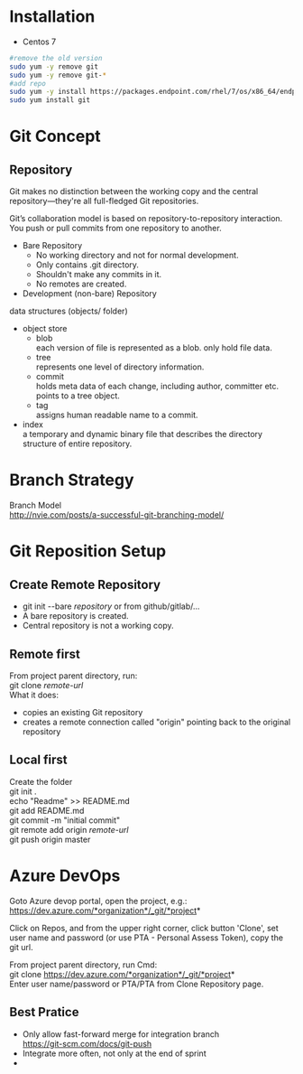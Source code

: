 # Installation
- Centos 7
```sh
#remove the old version
sudo yum -y remove git
sudo yum -y remove git-*
#add repo
sudo yum -y install https://packages.endpoint.com/rhel/7/os/x86_64/endpoint-repo-1.9-1.x86_64.rpm
sudo yum install git
```

# Git Concept
## Repository
Git makes no distinction between the working copy and the central repository—they're all full-fledged Git repositories.

Git’s collaboration model is based on repository-to-repository interaction. You push or pull commits from one repository to another.

- Bare Repository
  - No working directory and not for normal development.
  - Only contains .git directory.
  - Shouldn't make any commits in it.
  - No remotes are created.
- Development (non-bare) Repository

data structures (objects/ folder)
- object store
  - blob  
    each version of file is represented as a blob. only hold file data.
  - tree  
    represents one level of directory information.
  - commit  
    holds meta data of each change, including author, committer etc.  
    points to a tree object.
  - tag  
    assigns human readable name to a commit.
- index  
  a temporary and dynamic binary file that describes the directory structure of entire repository.

# Branch Strategy
Branch Model  
http://nvie.com/posts/a-successful-git-branching-model/

# Git Reposition Setup
## Create Remote Repository
- git init --bare *repository* or from github/gitlab/...
- A bare repository is created.
- Central repository is not a working copy.

## Remote first
From project parent directory, run:  
git clone *remote-url*  
What it does:
- copies an existing Git repository
- creates a remote connection called "origin" pointing back to the original repository

## Local first
Create the folder  
git init .  
echo "Readme" >> README.md  
git add README.md  
git commit -m "initial commit"  
git remote add origin *remote-url*  
git push origin master  

# Azure DevOps
Goto Azure devop portal, open the project, e.g.:  https://dev.azure.com/*organization*/_git/*project*

Click on Repos, and from the upper right corner, click button  'Clone',
set user name and password (or use PTA - Personal Assess Token), copy the git url.

From project parent directory, run Cmd:  
git clone https://dev.azure.com/*organization*/_git/*project*  
Enter user name/password or PTA/PTA from Clone Repository page.

## Best Pratice
- Only allow fast-forward merge for integration branch  
  https://git-scm.com/docs/git-push  
- Integrate more often, not only at the end of sprint
- 
